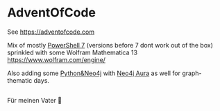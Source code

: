 # AdventOfCode
 See https://adventofcode.com
 
 Mix of mostly [PowerShell 7](https://github.com/PowerShell/PowerShell/releases/latest) (versions before 7 dont work out of the box) 
 sprinkled with some Wolfram Mathematica 13 https://www.wolfram.com/engine/ 

Also adding some [Python&Neo4j](https://neo4j.com/docs/python-manual/current/get-started/) with [Neo4j Aura](https://console.neo4j.io/#how-to-connect) as well for graph-thematic days.


## 
Für meinen Vater 🎄
## 
